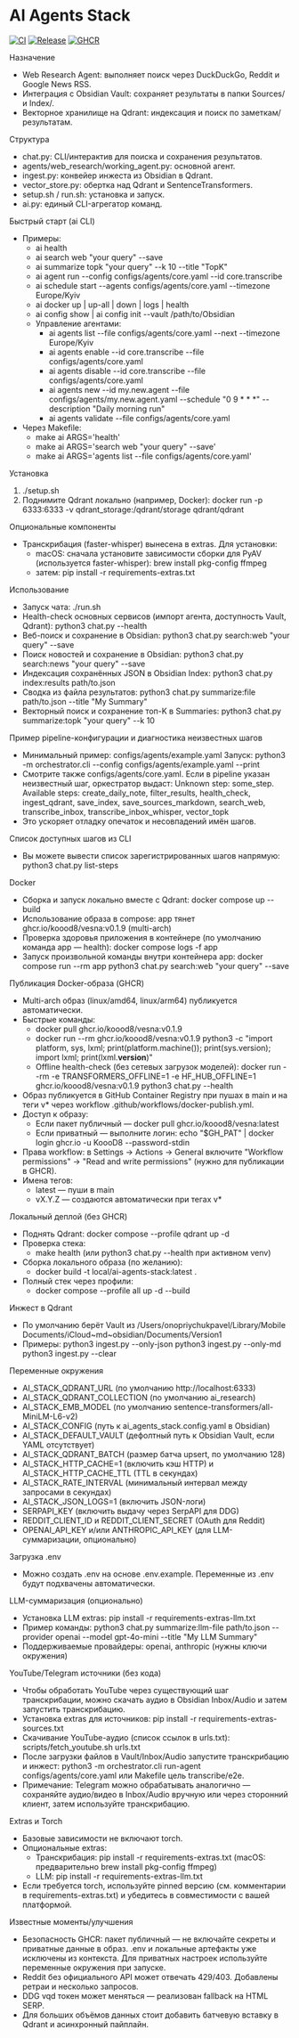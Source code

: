 # AI Agents Stack

[![CI](https://github.com/KoooD8/vesna/actions/workflows/tests.yml/badge.svg?branch=main)](https://github.com/KoooD8/vesna/actions/workflows/tests.yml)
[![Release](https://img.shields.io/github/v/release/KoooD8/vesna?display_name=tag&sort=semver)](https://github.com/KoooD8/vesna/releases)
[![GHCR](https://img.shields.io/badge/GHCR-vesna-blue)](https://github.com/users/koood8/packages/container/package/vesna)

Назначение
- Web Research Agent: выполняет поиск через DuckDuckGo, Reddit и Google News RSS.
- Интеграция с Obsidian Vault: сохраняет результаты в папки Sources/ и Index/.
- Векторное хранилище на Qdrant: индексация и поиск по заметкам/результатам.

Структура
- chat.py: CLI/интерактив для поиска и сохранения результатов.
- agents/web_research/working_agent.py: основной агент.
- ingest.py: конвейер инжеста из Obsidian в Qdrant.
- vector_store.py: обертка над Qdrant и SentenceTransformers.
- setup.sh / run.sh: установка и запуск.
- ai.py: единый CLI-агрегатор команд.

Быстрый старт (ai CLI)
- Примеры:
  - ai health
  - ai search web "your query" --save
  - ai summarize topk "your query" --k 10 --title "TopK"
  - ai agent run --config configs/agents/core.yaml --id core.transcribe
  - ai schedule start --agents configs/agents/core.yaml --timezone Europe/Kyiv
  - ai docker up | up-all | down | logs | health
  - ai config show | ai config init --vault /path/to/Obsidian
  - Управление агентами:
    - ai agents list --file configs/agents/core.yaml --next --timezone Europe/Kyiv
    - ai agents enable --id core.transcribe --file configs/agents/core.yaml
    - ai agents disable --id core.transcribe --file configs/agents/core.yaml
    - ai agents new --id my.new.agent --file configs/agents/my.new.agent.yaml --schedule "0 9 * * *" --description "Daily morning run"
    - ai agents validate --file configs/agents/core.yaml
- Через Makefile:
  - make ai ARGS='health'
  - make ai ARGS='search web "your query" --save'
  - make ai ARGS='agents list --file configs/agents/core.yaml'

Установка
1) ./setup.sh
2) Поднимите Qdrant локально (например, Docker):
   docker run -p 6333:6333 -v qdrant_storage:/qdrant/storage qdrant/qdrant

Опциональные компоненты
- Транскрибация (faster-whisper) вынесена в extras. Для установки:
  - macOS: сначала установите зависимости сборки для PyAV (используется faster-whisper):
    brew install pkg-config ffmpeg
  - затем:
    pip install -r requirements-extras.txt

Использование
- Запуск чата: ./run.sh
- Health-check основных сервисов (импорт агента, доступность Vault, Qdrant):
  python3 chat.py --health
- Веб-поиск и сохранение в Obsidian:
  python3 chat.py search:web "your query" --save
- Поиск новостей и сохранение в Obsidian:
  python3 chat.py search:news "your query" --save
- Индексация сохранённых JSON в Obsidian Index:
  python3 chat.py index:results path/to.json
- Сводка из файла результатов:
  python3 chat.py summarize:file path/to.json --title "My Summary"
- Векторный поиск и сохранение топ-K в Summaries:
  python3 chat.py summarize:topk "your query" --k 10

Пример pipeline-конфигурации и диагностика неизвестных шагов
- Минимальный пример: configs/agents/example.yaml
  Запуск:
    python3 -m orchestrator.cli --config configs/agents/example.yaml --print
- Смотрите также configs/agents/core.yaml. Если в pipeline указан неизвестный шаг, оркестратор выдаст:
  Unknown step: some_step. Available steps: create_daily_note, filter_results, health_check, ingest_qdrant, save_index, save_sources_markdown, search_web, transcribe_inbox, transcribe_inbox_whisper, vector_topk
- Это ускоряет отладку опечаток и несовпадений имён шагов.

Список доступных шагов из CLI
- Вы можете вывести список зарегистрированных шагов напрямую:
  python3 chat.py list-steps

Docker
- Сборка и запуск локально вместе с Qdrant:
  docker compose up --build
- Использование образа в compose: app тянет ghcr.io/koood8/vesna:v0.1.9 (multi-arch)
- Проверка здоровья приложения в контейнере (по умолчанию команда app — health):
  docker compose logs -f app
- Запуск произвольной команды внутри контейнера app:
  docker compose run --rm app python3 chat.py search:web "your query" --save

Публикация Docker-образа (GHCR)
- Multi-arch образ (linux/amd64, linux/arm64) публикуется автоматически.
- Быстрые команды:
  - docker pull ghcr.io/koood8/vesna:v0.1.9
  - docker run --rm ghcr.io/koood8/vesna:v0.1.9 python3 -c "import platform, sys, lxml; print(platform.machine()); print(sys.version); import lxml; print(lxml.__version__)"
  - Offline health-check (без сетевых загрузок моделей):
    docker run --rm -e TRANSFORMERS_OFFLINE=1 -e HF_HUB_OFFLINE=1 ghcr.io/koood8/vesna:v0.1.9 python3 chat.py --health
- Образ публикуется в GitHub Container Registry при пушах в main и на теги v* через workflow .github/workflows/docker-publish.yml.
- Доступ к образу:
  - Если пакет публичный — docker pull ghcr.io/koood8/vesna:latest
  - Если приватный — выполните логин: echo "$GH_PAT" | docker login ghcr.io -u KoooD8 --password-stdin
- Права workflow: в Settings → Actions → General включите "Workflow permissions" → "Read and write permissions" (нужно для публикации в GHCR).
- Имена тегов:
  - latest — пуши в main
  - vX.Y.Z — создаются автоматически при тегах v*

Локальный деплой (без GHCR)
- Поднять Qdrant: docker compose --profile qdrant up -d
- Проверка стека:
  - make health (или python3 chat.py --health при активном venv)
- Сборка локального образа (по желанию):
  - docker build -t local/ai-agents-stack:latest .
- Полный стек через профили:
  - docker compose --profile all up -d --build

Инжест в Qdrant
- По умолчанию берёт Vault из
  /Users/onopriychukpavel/Library/Mobile Documents/iCloud~md~obsidian/Documents/Version1
- Примеры:
  python3 ingest.py --only-json
  python3 ingest.py --only-md
  python3 ingest.py --clear

Переменные окружения
- AI_STACK_QDRANT_URL (по умолчанию http://localhost:6333)
- AI_STACK_QDRANT_COLLECTION (по умолчанию ai_research)
- AI_STACK_EMB_MODEL (по умолчанию sentence-transformers/all-MiniLM-L6-v2)
- AI_STACK_CONFIG (путь к ai_agents_stack.config.yaml в Obsidian)
- AI_STACK_DEFAULT_VAULT (дефолтный путь к Obsidian Vault, если YAML отсутствует)
- AI_STACK_QDRANT_BATCH (размер батча upsert, по умолчанию 128)
- AI_STACK_HTTP_CACHE=1 (включить кэш HTTP) и AI_STACK_HTTP_CACHE_TTL (TTL в секундах)
- AI_STACK_RATE_INTERVAL (минимальный интервал между запросами в секундах)
- AI_STACK_JSON_LOGS=1 (включить JSON-логи)
- SERPAPI_KEY (включить выдачу через SerpAPI для DDG)
- REDDIT_CLIENT_ID и REDDIT_CLIENT_SECRET (OAuth для Reddit)
- OPENAI_API_KEY и/или ANTHROPIC_API_KEY (для LLM-суммаризации, опционально)

Загрузка .env
- Можно создать .env на основе .env.example. Переменные из .env будут подхвачены автоматически.

LLM-суммаризация (опционально)
- Установка LLM extras: pip install -r requirements-extras-llm.txt
- Пример команды: 
  python3 chat.py summarize:llm-file path/to.json --provider openai --model gpt-4o-mini --title "My LLM Summary"
- Поддерживаемые провайдеры: openai, anthropic (нужны ключи окружения)

YouTube/Telegram источники (без кода)
- Чтобы обработать YouTube через существующий шаг транскрибации, можно скачать аудио в Obsidian Inbox/Audio и затем запустить транскрибацию.
- Установка extras для источников: pip install -r requirements-extras-sources.txt
- Скачивание YouTube-аудио (список ссылок в urls.txt):
  scripts/fetch_youtube.sh urls.txt
- После загрузки файлов в Vault/Inbox/Audio запустите транскрибацию и инжест:
  python3 -m orchestrator.cli run-agent configs/agents/core.yaml
  или Makefile цель transcribe/e2e.
- Примечание: Telegram можно обрабатывать аналогично — сохраняйте аудио/видео в Inbox/Audio вручную или через сторонний клиент, затем используйте транскрибацию.

Extras и Torch
- Базовые зависимости не включают torch.
- Опциональные extras:
  - Транскрибация: pip install -r requirements-extras.txt (macOS: предварительно brew install pkg-config ffmpeg)
  - LLM: pip install -r requirements-extras-llm.txt
- Если требуется torch, используйте pinned версию (см. комментарии в requirements-extras.txt) и убедитесь в совместимости с вашей платформой.

Известные моменты/улучшения
- Безопасность GHCR: пакет публичный — не включайте секреты и приватные данные в образ. .env и локальные артефакты уже исключены из контекста. Для приватных настроек используйте переменные окружения при запуске.
- Reddit без официального API может отвечать 429/403. Добавлены ретраи и несколько запросов.
- DDG vqd токен может меняться — реализован fallback на HTML SERP.
- Для больших объёмов данных стоит добавить батчевую вставку в Qdrant и асинхронный пайплайн.

